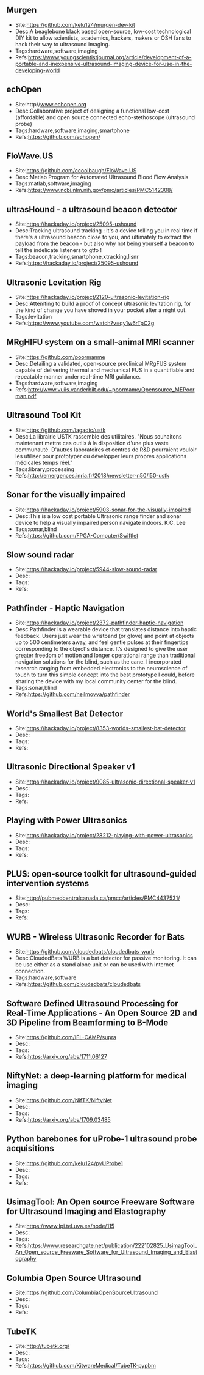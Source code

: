 

## Murgen

* Site:https://github.com/kelu124/murgen-dev-kit
* Desc:A beaglebone black based open-source, low-cost technological DIY kit to allow scientists, academics, hackers, makers or OSH fans to hack their way to ultrasound imaging. 
* Tags:hardware,software,imaging
* Refs:https://www.youngscientistjournal.org/article/development-of-a-portable-and-inexpensive-ultrasound-imaging-device-for-use-in-the-developing-world

## echOpen

* Site:http//www.echopen.org
* Desc:Collaborative project of designing a functional low-cost (affordable) and open source connected echo-stethoscope (ultrasound probe)
* Tags:hardware,software,imaging,smartphone
* Refs:https://github.com/echopen/

## FloWave.US

* Site:https://github.com/ccoolbaugh/FloWave.US
* Desc:Matlab Program for Automated Ultrasound Blood Flow Analysis 
* Tags:matlab,software,imaging
* Refs:https://www.ncbi.nlm.nih.gov/pmc/articles/PMC5142308/


## ultrasHound - a ultrasound beacon detector

* Site:https://hackaday.io/project/25095-ushound
* Desc:Tracking ultrasound tracking : it's a device telling you in real time if there's a ultrasound beacon close to you, and ultimately to extract the payload from the beacon - but also why not being yourself a beacon to tell the indelicate listeners to gtfo ! 
* Tags:beacon,tracking,smartphone,xtracking,lisnr
* Refs:https://hackaday.io/project/25095-ushound

## Ultrasonic Levitation Rig

* Site:https://hackaday.io/project/2120-ultrasonic-levitation-rig
* Desc:Attemting to build a proof of concept ultrasonic levitation rig, for the kind of change you have shoved in your pocket after a night out.
* Tags:levitation
* Refs:https://www.youtube.com/watch?v=qy1w6rTpC2g

## MRgHIFU system on a small-animal MRI scanner 

* Site:https://github.com/poormanme
* Desc:Detailing a validated, open-source preclinical MRgFUS system capable of delivering thermal and mechanical FUS in a quantifiable and repeatable manner under real-time MRI guidance.
* Tags:hardware,software,imaging
* Refs:http://www.vuiis.vanderbilt.edu/~poormame/Opensource_MEPoorman.pdf

## Ultrasound Tool Kit 

* Site:https://github.com/lagadic/ustk
* Desc:La librairie USTK rassemble des utilitaires. "Nous souhaitons maintenant mettre ces outils à la disposition d'une plus vaste communauté. D'autres laboratoires et centres de R&D pourraient vouloir les utiliser pour prototyper ou développer leurs propres applications médicales temps réel."
* Tags:library,processing
* Refs:http://emergences.inria.fr/2018/newsletter-n50/l50-ustk

## Sonar for the visually impaired

* Site:https://hackaday.io/project/5903-sonar-for-the-visually-impaired
* Desc:This is a low cost portable Ultrasonic range finder and sonar device to help a visually impaired person navigate indoors.
K.C. Lee
* Tags:sonar,blind
* Refs:https://github.com/FPGA-Computer/Swiftlet

## Slow sound radar

* Site:https://hackaday.io/project/5944-slow-sound-radar
* Desc:
* Tags:
* Refs:

## Pathfinder - Haptic Navigation

* Site:https://hackaday.io/project/2372-pathfinder-haptic-navigation
* Desc:Pathfinder is a wearable device that translates distance into haptic feedback. Users just wear the wristband (or glove) and point at objects up to 500 centimeters away, and feel gentle pulses at their fingertips corresponding to the object's distance. It’s designed to give the user greater freedom of motion and longer operational range than traditional navigation solutions for the blind, such as the cane. I incorporated research ranging from embedded electronics to the neuroscience of touch to turn this simple concept into the best prototype I could, before sharing the device with my local community center for the blind. 
* Tags:sonar,blind
* Refs:https://github.com/neilmovva/pathfinder

## World's Smallest Bat Detector

* Site:https://hackaday.io/project/8353-worlds-smallest-bat-detector
* Desc:
* Tags:
* Refs:

## Ultrasonic Directional Speaker v1

* Site:https://hackaday.io/project/9085-ultrasonic-directional-speaker-v1
* Desc:
* Tags:
* Refs:

## Playing with Power Ultrasonics

* Site:https://hackaday.io/project/28212-playing-with-power-ultrasonics
* Desc:
* Tags:
* Refs:

## PLUS: open-source toolkit for ultrasound-guided intervention systems

* Site:http://pubmedcentralcanada.ca/pmcc/articles/PMC4437531/
* Desc:
* Tags:
* Refs:

## WURB - Wireless Ultrasonic Recorder for Bats

* Site:https://github.com/cloudedbats/cloudedbats_wurb
* Desc:CloudedBats WURB is a bat detector for passive monitoring. It can be use either as a stand alone unit or can be used with internet connection.
* Tags:hardware,software
* Refs:https://github.com/cloudedbats/cloudedbats

## Software Defined Ultrasound Processing for Real-Time Applications - An Open Source 2D and 3D Pipeline from Beamforming to B-Mode 

* Site:https://github.com/IFL-CAMP/supra
* Desc:
* Tags:
* Refs:https://arxiv.org/abs/1711.06127

## NiftyNet: a deep-learning platform for medical imaging

* Site:https://github.com/NifTK/NiftyNet
* Desc:
* Tags:
* Refs:https://arxiv.org/abs/1709.03485

## Python barebones for uProbe-1 ultrasound probe acquisitions 

* Site:https://github.com/kelu124/pyUProbe1
* Desc:
* Tags:
* Refs:



## UsimagTool: An Open source Freeware Software for Ultrasound Imaging and Elastography

* Site:https://www.lpi.tel.uva.es/node/115
* Desc:
* Tags:
* Refs:https://www.researchgate.net/publication/222102825_UsimagTool_An_Open_source_Freeware_Software_for_Ultrasound_Imaging_and_Elastography

## Columbia Open Source Ultrasound

* Site:https://github.com/ColumbiaOpenSourceUltrasound
* Desc:
* Tags:
* Refs: 



## TubeTK

* Site:http://tubetk.org/
* Desc:
* Tags:
* Refs:https://github.com/KitwareMedical/TubeTK-pypbm


